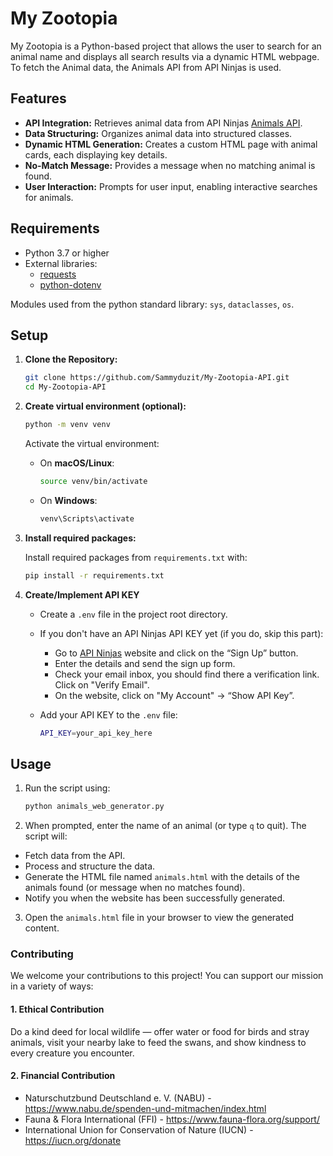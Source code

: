 # My Zootopia

My Zootopia is a Python-based project that allows the user to search for an animal name and displays all search results via a dynamic HTML webpage. 
To fetch the Animal data, the Animals API from API Ninjas is used.

## Features

- **API Integration:** Retrieves animal data from API Ninjas [Animals API](https://api-ninjas.com/api/animals).
- **Data Structuring:** Organizes animal data into structured classes.
- **Dynamic HTML Generation:** Creates a custom HTML page with animal cards, each displaying key details.
- **No-Match Message:** Provides a message when no matching animal is found.
- **User Interaction:** Prompts for user input, enabling interactive searches for animals.

## Requirements

- Python 3.7 or higher
- External libraries:
  - [requests](https://pypi.org/project/requests/)
  - [python-dotenv](https://pypi.org/project/python-dotenv/)

Modules used from the python standard library: `sys`, `dataclasses`, `os`.


## Setup

1. **Clone the Repository:**

   ```bash
   git clone https://github.com/Sammyduzit/My-Zootopia-API.git
   cd My-Zootopia-API
   ```	

2. **Create virtual environment (optional):**
	```bash
	python -m venv venv
	```	
	Activate the virtual environment:
    - On **macOS/Linux**:
		```bash
		source venv/bin/activate
		```	
	- On **Windows**:
		```bash
		venv\Scripts\activate
		```	
3. **Install required packages:**
	
	Install required packages from `requirements.txt` with:
	```bash
	pip install -r requirements.txt
	```	

4. **Create/Implement API KEY**
	- Create a `.env` file in the project root directory.
	
	- If you don't have an API Ninjas API KEY yet (if you do, skip this part):
		* Go to [API Ninjas](https://api-ninjas.com/) website and click on the “Sign Up” button.
		* Enter the details and send the sign up form.
		* Check your email inbox, you should find there a verification link. Click on "Verify Email".
		* On the website, click on "My Account" -> “Show API Key”.

	- Add your API KEY to the `.env` file:
		```bash
		API_KEY=your_api_key_here
		```	

## Usage
1. Run the script using:
	```bash
	python animals_web_generator.py
	```
2. When prompted, enter the name of an animal (or type `q` to quit). The script will:
* Fetch data from the API.
* Process and structure the data.
* Generate the HTML file named `animals.html` with the details of the animals found (or message when no matches found).
* Notify you when the website has been successfully generated.
3. Open the `animals.html` file in your browser to view the generated content.


### Contributing

We welcome your contributions to this project! You can support our mission in a variety of ways:

#### 1. Ethical Contribution
Do a kind deed for local wildlife — offer water or food for birds and stray animals, visit your nearby lake to feed the swans, and show kindness to every creature you encounter.

#### 2. Financial Contribution
- Naturschutzbund Deutschland e. V. (NABU) - https://www.nabu.de/spenden-und-mitmachen/index.html
- Fauna & Flora International (FFI) - https://www.fauna-flora.org/support/
- International Union for Conservation of Nature (IUCN) - https://iucn.org/donate